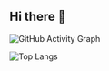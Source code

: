 ## Hi there 👋

![GitHub Activity Graph](https://activity-graph.herokuapp.com/graph?username=isGLanna&theme=github)

![Top Langs](https://github-readme-stats.vercel.app/api/top-langs/?username=isGLanna&hide=html&layout=compact)


<!--
**isGLanna/isGLanna** is a ✨ _special_ ✨ repository because its `README.md` (this file) appears on your GitHub profile.

Here are some ideas to get you started:

- 🔭 I’m currently working on ...
- 🌱 I’m currently learning ...
- 👯 I’m looking to collaborate on ...
- 🤔 I’m looking for help with ...
- 💬 Ask me about ...
- 📫 How to reach me: ...
- 😄 Pronouns: ...
- ⚡ Fun fact: ...
-->
